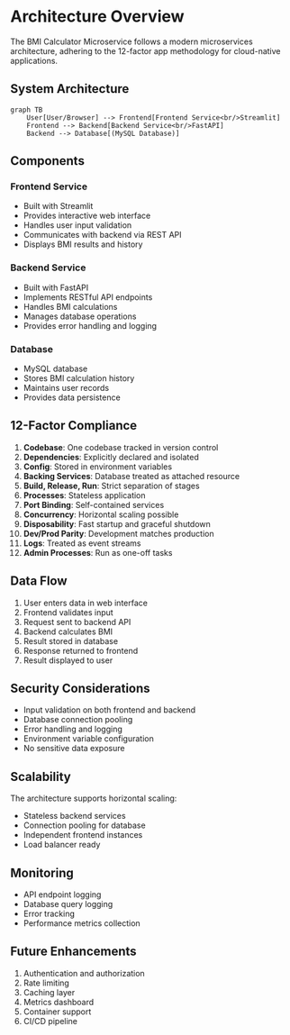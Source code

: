 # Architecture Overview

The BMI Calculator Microservice follows a modern microservices architecture, adhering to the 12-factor app methodology for cloud-native applications.

## System Architecture

```mermaid
graph TB
    User[User/Browser] --> Frontend[Frontend Service<br/>Streamlit]
    Frontend --> Backend[Backend Service<br/>FastAPI]
    Backend --> Database[(MySQL Database)]
```

## Components

### Frontend Service

- Built with Streamlit
- Provides interactive web interface
- Handles user input validation
- Communicates with backend via REST API
- Displays BMI results and history

### Backend Service

- Built with FastAPI
- Implements RESTful API endpoints
- Handles BMI calculations
- Manages database operations
- Provides error handling and logging

### Database

- MySQL database
- Stores BMI calculation history
- Maintains user records
- Provides data persistence

## 12-Factor Compliance

1. **Codebase**: One codebase tracked in version control
2. **Dependencies**: Explicitly declared and isolated
3. **Config**: Stored in environment variables
4. **Backing Services**: Database treated as attached resource
5. **Build, Release, Run**: Strict separation of stages
6. **Processes**: Stateless application
7. **Port Binding**: Self-contained services
8. **Concurrency**: Horizontal scaling possible
9. **Disposability**: Fast startup and graceful shutdown
10. **Dev/Prod Parity**: Development matches production
11. **Logs**: Treated as event streams
12. **Admin Processes**: Run as one-off tasks

## Data Flow

1. User enters data in web interface
2. Frontend validates input
3. Request sent to backend API
4. Backend calculates BMI
5. Result stored in database
6. Response returned to frontend
7. Result displayed to user

## Security Considerations

- Input validation on both frontend and backend
- Database connection pooling
- Error handling and logging
- Environment variable configuration
- No sensitive data exposure

## Scalability

The architecture supports horizontal scaling:

- Stateless backend services
- Connection pooling for database
- Independent frontend instances
- Load balancer ready

## Monitoring

- API endpoint logging
- Database query logging
- Error tracking
- Performance metrics collection

## Future Enhancements

1. Authentication and authorization
2. Rate limiting
3. Caching layer
4. Metrics dashboard
5. Container support
6. CI/CD pipeline
